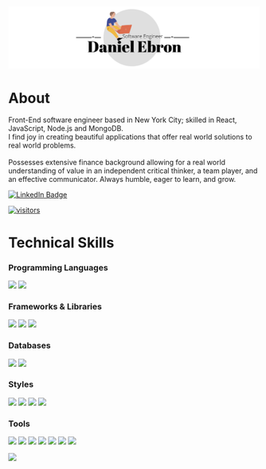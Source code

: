 [![Daniele's Banner](https://github.com/Dallas-Alfonso/Dallas-Alfonso/blob/master/Photo%20Banner%20Dan.png)](https://www.danielebron.com/)

# About
Front-End software engineer based in New York City; skilled in React, JavaScript, Node.js and MongoDB. 
<br>
I find joy in creating beautiful applications that offer real world solutions to real world problems.  
<br>
Possesses extensive finance background allowing for a real world understanding of value in an independent critical thinker, a team player, and an effective communicator. Always humble, eager to learn, and grow.

[![LinkedIn Badge](https://img.shields.io/badge/Profile-LinkedIn-informational?style=flat&logo=linkedin&color=0D76A8)](https://www.linkedin.com/in/daniel-ebron/)

[![visitors](https://visitor-badge.glitch.me/badge?page_id=page.id=dallas-alfonso.dallas-alfonso)](https://www.danielebron.com/)

# Technical Skills
### Programming Languages
![](https://img.shields.io/badge/Language-JavaScript-informational?style=flat&logo=JavaScript&color=F7DF1E)
![](https://img.shields.io/badge/Language-HTML5-informational?style=flat&logo=HTML5&color=E34F26)
### Frameworks & Libraries
![](https://img.shields.io/badge/Framework-Express.js-informational?style=flat&logo=Express&color=000)
![](https://img.shields.io/badge/Library-React-inactive?style=flat&logo=react&color=61DAFB)
![](https://img.shields.io/badge/Library-Redux-informational?style=flat&logo=Redux&color=764ABC)
### Databases
![](https://img.shields.io/badge/NoSQL-MongoDB-informational?style=flat&logo=MongoDB&color=47A248)
![](https://img.shields.io/badge/NoSQL-Firebase-informational?style=flat&logo=Firebase&color=%23FFCA28)
### Styles
![](https://img.shields.io/badge/Style-Material--UI-informational?style=flat&logo=Material-UI&color=0081CB)
![](https://img.shields.io/badge/Style-styled--components-informational?style=flat&logo=styled-components&color=DB7093)
![](https://img.shields.io/badge/Style-Bootstrap-informational?style=flat&logo=Bootstrap&color=7952B3)
![](https://img.shields.io/badge/Style-CSS3-informational?style=flat&logo=CSS3&color=1572B6)
### Tools
![](https://img.shields.io/badge/Tools-Node.js-informational?style=flat&logo=Node.js&color=339933)
![](https://img.shields.io/badge/Tools-NPM-informational?style=flat&logo=NPM&color=CB3837)
![](https://img.shields.io/badge/Tools-Postman-informational?style=flat&logo=Postman&color=FF6C37)
![](https://img.shields.io/badge/Tools-GitHub-informational?style=flat&logo=GitHub&color=181717)
![](https://img.shields.io/badge/Tools-Heroku-informational?style=flat&logo=Heroku&color=430098)
![](https://img.shields.io/badge/Tools-Netlify-informational?style=flat&logo=netlify&color=%2300C7B7)
![](https://img.shields.io/badge/Tools-Firebase-informational?style=flat&logo=Firebase&color=%23FFCA28)


<img height="180em" src="https://github-readme-stats.vercel.app/api?username=dallas-alfonso&show_icons=true&hide_border=true&&count_private=true&include_all_commits=true" />
